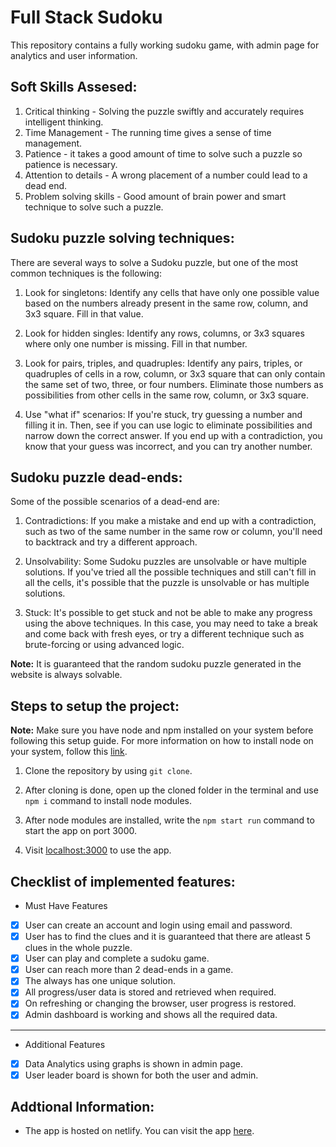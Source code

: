 # Full Stack Sudoku

This repository contains a fully working sudoku game, with admin page for analytics and user information.

## Soft Skills Assesed:

1) Critical thinking - Solving the puzzle swiftly and accurately requires intelligent thinking.
2) Time Management - The running time gives a sense of time management.
3) Patience - it takes a good amount of time to solve such a puzzle so patience is necessary.
4) Attention to details - A wrong placement of a number could lead to a dead end.
5) Problem solving skills - Good amount of brain power and smart technique to solve such a puzzle.

## Sudoku puzzle solving techniques:

There are several ways to solve a Sudoku puzzle, but one of the most common techniques is the following:

1) Look for singletons: Identify any cells that have only one possible value based on the numbers already present in the same row, column, and 3x3 square. Fill in that value.

2) Look for hidden singles: Identify any rows, columns, or 3x3 squares where only one number is missing. Fill in that number.

3) Look for pairs, triples, and quadruples: Identify any pairs, triples, or quadruples of cells in a row, column, or 3x3 square that can only contain the same set of two, three, or four numbers. Eliminate those numbers as possibilities from other cells in the same row, column, or 3x3 square.

4) Use "what if" scenarios: If you're stuck, try guessing a number and filling it in. Then, see if you can use logic to eliminate possibilities and narrow down the correct answer. If you end up with a contradiction, you know that your guess was incorrect, and you can try another number.


## Sudoku puzzle dead-ends:

Some of the possible scenarios of a dead-end are:

1) Contradictions: If you make a mistake and end up with a contradiction, such as two of the same number in the same row or column, you'll need to backtrack and try a different approach.

2) Unsolvability: Some Sudoku puzzles are unsolvable or have multiple solutions. If you've tried all the possible techniques and still can't fill in all the cells, it's possible that the puzzle is unsolvable or has multiple solutions.

3) Stuck: It's possible to get stuck and not be able to make any progress using the above techniques. In this case, you may need to take a break and come back with fresh eyes, or try a different technique such as brute-forcing or using advanced logic.

**Note:** It is guaranteed that the random sudoku puzzle generated in the website is always solvable.

## Steps to setup the project:

**Note:** Make sure you have node and npm installed on your system before following this setup guide. For more information on how to install node on your system, follow this <a href="https://nodejs.dev/en/learn/how-to-install-nodejs/">link</a>.

1) Clone the repository by using ```git clone```.
   
2) After cloning is done, open up the cloned folder in the terminal and use ```npm i``` command to install node modules.

3) After node modules are installed, write the ```npm start run``` command to start the app on port 3000.

4) Visit [localhost:3000](http://localhost:3000/) to use the app.

## Checklist of implemented features:

* Must Have Features 
- [x] User can create an account and login using email and password.
- [x] User has to find the clues and it is guaranteed that there are atleast 5 clues in the whole puzzle.
- [x] User can play and complete a sudoku game.
- [x] User can reach more than 2 dead-ends in a game.
- [x] The always has one unique solution.
- [x] All progress/user data is stored and retrieved when required.
- [x] On refreshing or changing the browser, user progress is restored.
- [x] Admin dashboard is working and shows all the required data.

<hr/>

* Additional Features
- [x] Data Analytics using graphs is shown in admin page.
- [x] User leader board is shown for both the user and admin.

## Addtional Information:

* The app is hosted on netlify. You can visit the app [here](https://rajdeep-treasure-hunt.netlify.app/).

